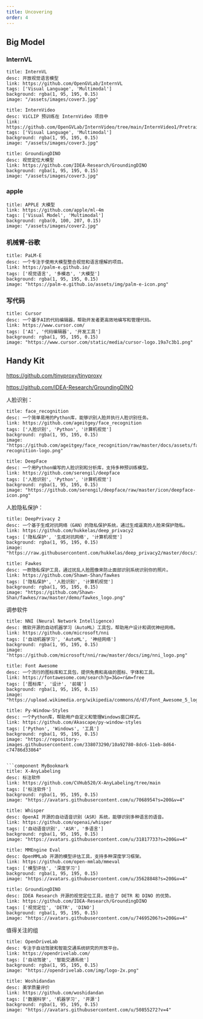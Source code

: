 ```yaml
---
title: Uncovering
order: 4
---
```

<!-- markdownlint-disable MD033 -->

<script setup>
import MyBookmark from "@MyBookmark";
</script>

## Big Model

### InternVL

```component MyBookmark
title: InternVL
desc: 开放视觉语言模型
link: https://github.com/OpenGVLab/InternVL
tags: ['Visual Language', 'Multimodal']
background: rgba(1, 95, 195, 0.15)
image: "/assets/images/cover3.jpg"
```

```component MyBookmark
title: InternVideo
desc: ViCLIP 预训练在 InternVideo 项目中
link: https://github.com/OpenGVLab/InternVideo/tree/main/InternVideo1/Pretrain/ViCLIP
tags: ['Visual Language', 'Multimodal']
background: rgba(1, 95, 195, 0.15)
image: "/assets/images/cover3.jpg"
```


```component MyBookmark
title: GroundingDINO
desc: 视觉定位大模型
link: https://github.com/IDEA-Research/GroundingDINO
background: rgba(1, 95, 195, 0.15)
image: "/assets/images/cover3.jpg"
```

### apple

```component MyBookmark
title: APPLE 大模型
link: https://github.com/apple/ml-4m
tags: ['Visual Model', 'Multimodal']
background: rgba(0, 100, 207, 0.15)
image: "/assets/images/cover2.jpg"
```


### 机械臂-谷歌

```component MyBookmark
title: PaLM-E
desc: 一个专注于使用大模型整合视觉和语言理解的项目。
link: https://palm-e.github.io/
tags: ['视觉语言', '多模态', '大模型']
background: rgba(1, 95, 195, 0.15)
image: "https://palm-e.github.io/assets/img/palm-e-icon.png"
```

### 写代码

```component MyBookmark
title: Cursor
desc: 一个基于AI的代码编辑器，帮助开发者更高效地编写和管理代码。
link: https://www.cursor.com/
tags: ['AI', '代码编辑器', '开发工具']
background: rgba(1, 95, 195, 0.15)
image: "https://www.cursor.com/static/media/cursor-logo.19a7c3b1.png"
```

## Handy Kit

https://github.com/tinyproxy/tinyproxy


https://github.com/IDEA-Research/GroundingDINO

人脸识别：

```component MyBookmark
title: face_recognition
desc: 一个简单易用的Python库，能够识别人脸并执行人脸识别任务。
link: https://github.com/ageitgey/face_recognition
tags: ['人脸识别', 'Python', '计算机视觉']
background: rgba(1, 95, 195, 0.15)
image: "https://github.com/ageitgey/face_recognition/raw/master/docs/assets/face-recognition-logo.png"
```

```component MyBookmark
title: DeepFace
desc: 一个用Python编写的人脸识别和分析库，支持多种预训练模型。
link: https://github.com/serengil/deepface
tags: ['人脸识别', 'Python', '计算机视觉']
background: rgba(1, 95, 195, 0.15)
image: "https://github.com/serengil/deepface/raw/master/icon/deepface-icon.png"
```


人脸隐私保护：

```component MyBookmark
title: DeepPrivacy 2
desc: 一个基于生成对抗网络（GAN）的隐私保护系统，通过生成逼真的人脸来保护隐私。
link: https://github.com/hukkelas/deep_privacy2
tags: ['隐私保护', '生成对抗网络', '计算机视觉']
background: rgba(1, 95, 195, 0.15)
image: "https://raw.githubusercontent.com/hukkelas/deep_privacy2/master/docs/images/logo.png"
```

```component MyBookmark
title: Fawkes
desc: 一款隐私保护工具，通过扰乱人脸图像来防止面部识别系统识别你的照片。
link: https://github.com/Shawn-Shan/fawkes
tags: ['隐私保护', '人脸识别', '计算机视觉']
background: rgba(1, 95, 195, 0.15)
image: "https://github.com/Shawn-Shan/fawkes/raw/master/demo/fawkes_logo.png"
```


调参软件

```component MyBookmark
title: NNI (Neural Network Intelligence)
desc: 微软开源的自动机器学习（AutoML）工具包，帮助用户设计和调优神经网络。
link: https://github.com/microsoft/nni
tags: ['自动机器学习', 'AutoML', '神经网络']
background: rgba(1, 95, 195, 0.15)
image: "https://github.com/microsoft/nni/raw/master/docs/img/nni_logo.png"
```



```component MyBookmark
title: Font Awesome
desc: 一个流行的图标库和工具包，提供免费和高级的图标、字体和工具。
link: https://fontawesome.com/search?p=3&o=r&m=free
tags: ['图标库', '设计', '前端']
background: rgba(1, 95, 195, 0.15)
image: "https://upload.wikimedia.org/wikipedia/commons/d/d7/Font_Awesome_5_logo.svg"
```

```component MyBookmark
title: Py-Window-Styles
desc: 一个Python库，帮助用户自定义和管理Windows窗口样式。
link: https://github.com/Akascape/py-window-styles
tags: ['Python', 'Windows', '工具']
background: rgba(1, 95, 195, 0.15)
image: "https://repository-images.githubusercontent.com/338073290/10a92780-8dc6-11eb-8d64-c74786d33864"


```component MyBookmark
title: X-AnyLabeling
desc: 标注软件
link: https://github.com/CVHub520/X-AnyLabeling/tree/main
tags: ['标注软件']
background: rgba(1, 95, 195, 0.15)
image: "https://avatars.githubusercontent.com/u/7068954?s=200&v=4"
```

```component MyBookmark
title: Whisper
desc: OpenAI 开源的自动语音识别（ASR）系统，能够识别多种语言的语音。
link: https://github.com/openai/whisper
tags: ['自动语音识别', 'ASR', '多语言']
background: rgba(1, 95, 195, 0.15)
image: "https://avatars.githubusercontent.com/u/31817733?s=200&v=4"
```

```component MyBookmark
title: MMEngine Eval
desc: OpenMMLab 开源的模型评估工具，支持多种深度学习框架。
link: https://github.com/open-mmlab/mmeval
tags: ['模型评估', '深度学习']
background: rgba(1, 95, 195, 0.15)
image: "https://avatars.githubusercontent.com/u/35628848?s=200&v=4"
```


```component MyBookmark
title: GroundingDINO
desc: IDEA Research 开源的视觉定位工具，结合了 DETR 和 DINO 的优势。
link: https://github.com/IDEA-Research/GroundingDINO
tags: ['视觉定位', 'DETR', 'DINO']
background: rgba(1, 95, 195, 0.15)
image: "https://avatars.githubusercontent.com/u/74695206?s=200&v=4"
```

值得关注的组

```component MyBookmark
title: OpenDriveLab
desc: 专注于自动驾驶和智能交通系统研究的开放平台。
link: https://opendrivelab.com/
tags: ['自动驾驶', '智能交通系统']
background: rgba(1, 95, 195, 0.15)
image: "https://opendrivelab.com/img/logo-2x.png"
```

```component MyBookmark
title: Woshidandan
desc: 美学质量评价
link: https://github.com/woshidandan
tags: ['数据科学', '机器学习', '开源']
background: rgba(1, 95, 195, 0.15)
image: "https://avatars.githubusercontent.com/u/50855272?v=4"
```